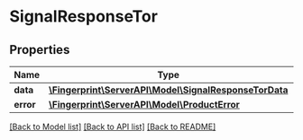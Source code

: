 # SignalResponseTor

## Properties
Name | Type | Description | Notes
------------ | ------------- | ------------- | -------------
**data** | [**\Fingerprint\ServerAPI\Model\SignalResponseTorData**](SignalResponseTorData.md) |  | [optional] 
**error** | [**\Fingerprint\ServerAPI\Model\ProductError**](ProductError.md) |  | [optional] 

[[Back to Model list]](../../README.md#documentation-for-models) [[Back to API list]](../../README.md#documentation-for-api-endpoints) [[Back to README]](../../README.md)

